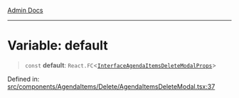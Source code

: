[Admin Docs](/)

***

# Variable: default

> `const` **default**: `React.FC`\<[`InterfaceAgendaItemsDeleteModalProps`](../../../../../types/Agenda/interface/interfaces/InterfaceAgendaItemsDeleteModalProps.md)\>

Defined in: [src/components/AgendaItems/Delete/AgendaItemsDeleteModal.tsx:37](https://github.com/PalisadoesFoundation/talawa-admin/blob/main/src/components/AgendaItems/Delete/AgendaItemsDeleteModal.tsx#L37)
